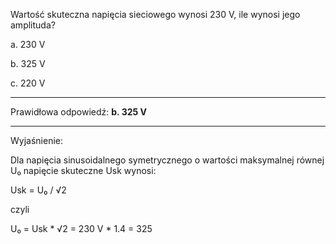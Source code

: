 Wartość skuteczna napięcia sieciowego wynosi 230 V, ile wynosi jego amplituda?

a. 230 V

b. 325 V

c. 220 V

---

Prawidłowa odpowiedź: **b. 325 V**

---

Wyjaśnienie:

Dla napięcia sinusoidalnego symetrycznego o wartości maksymalnej równej U₀ napięcie skuteczne Usk wynosi:

Usk = U₀ / √2

czyli

U₀ = Usk * √2 = 230 V * 1.4 = 325
